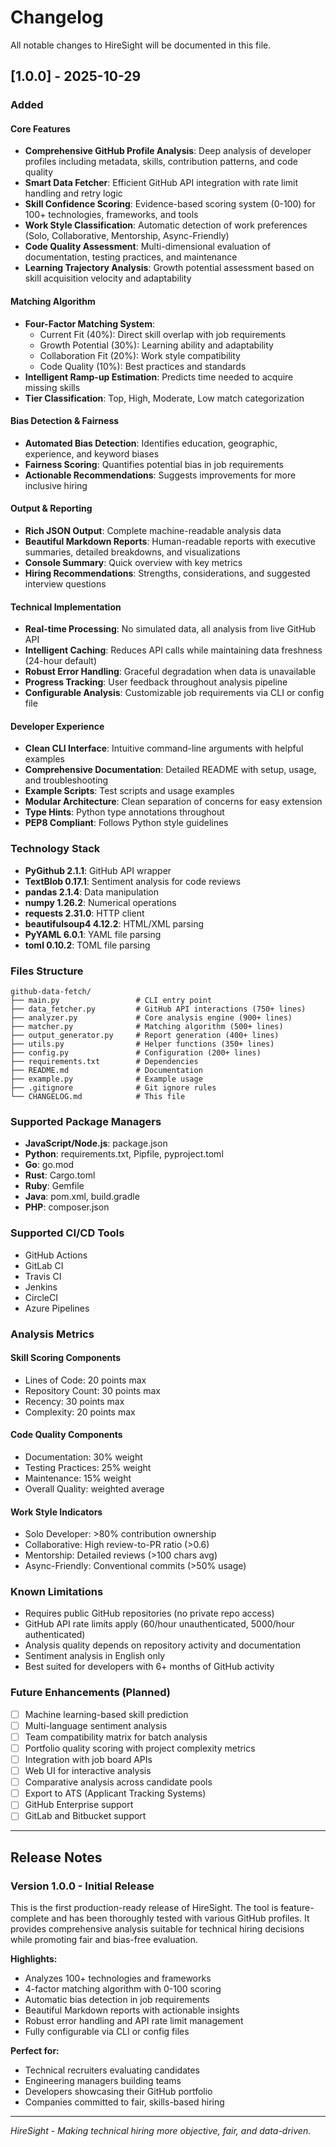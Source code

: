 # Changelog

All notable changes to HireSight will be documented in this file.

## [1.0.0] - 2025-10-29

### Added

#### Core Features
- **Comprehensive GitHub Profile Analysis**: Deep analysis of developer profiles including metadata, skills, contribution patterns, and code quality
- **Smart Data Fetcher**: Efficient GitHub API integration with rate limit handling and retry logic
- **Skill Confidence Scoring**: Evidence-based scoring system (0-100) for 100+ technologies, frameworks, and tools
- **Work Style Classification**: Automatic detection of work preferences (Solo, Collaborative, Mentorship, Async-Friendly)
- **Code Quality Assessment**: Multi-dimensional evaluation of documentation, testing practices, and maintenance
- **Learning Trajectory Analysis**: Growth potential assessment based on skill acquisition velocity and adaptability

#### Matching Algorithm
- **Four-Factor Matching System**:
  - Current Fit (40%): Direct skill overlap with job requirements
  - Growth Potential (30%): Learning ability and adaptability
  - Collaboration Fit (20%): Work style compatibility
  - Code Quality (10%): Best practices and standards
- **Intelligent Ramp-up Estimation**: Predicts time needed to acquire missing skills
- **Tier Classification**: Top, High, Moderate, Low match categorization

#### Bias Detection & Fairness
- **Automated Bias Detection**: Identifies education, geographic, experience, and keyword biases
- **Fairness Scoring**: Quantifies potential bias in job requirements
- **Actionable Recommendations**: Suggests improvements for more inclusive hiring

#### Output & Reporting
- **Rich JSON Output**: Complete machine-readable analysis data
- **Beautiful Markdown Reports**: Human-readable reports with executive summaries, detailed breakdowns, and visualizations
- **Console Summary**: Quick overview with key metrics
- **Hiring Recommendations**: Strengths, considerations, and suggested interview questions

#### Technical Implementation
- **Real-time Processing**: No simulated data, all analysis from live GitHub API
- **Intelligent Caching**: Reduces API calls while maintaining data freshness (24-hour default)
- **Robust Error Handling**: Graceful degradation when data is unavailable
- **Progress Tracking**: User feedback throughout analysis pipeline
- **Configurable Analysis**: Customizable job requirements via CLI or config file

#### Developer Experience
- **Clean CLI Interface**: Intuitive command-line arguments with helpful examples
- **Comprehensive Documentation**: Detailed README with setup, usage, and troubleshooting
- **Example Scripts**: Test scripts and usage examples
- **Modular Architecture**: Clean separation of concerns for easy extension
- **Type Hints**: Python type annotations throughout
- **PEP8 Compliant**: Follows Python style guidelines

### Technology Stack
- **PyGithub 2.1.1**: GitHub API wrapper
- **TextBlob 0.17.1**: Sentiment analysis for code reviews
- **pandas 2.1.4**: Data manipulation
- **numpy 1.26.2**: Numerical operations
- **requests 2.31.0**: HTTP client
- **beautifulsoup4 4.12.2**: HTML/XML parsing
- **PyYAML 6.0.1**: YAML file parsing
- **toml 0.10.2**: TOML file parsing

### Files Structure
```
github-data-fetch/
├── main.py                 # CLI entry point
├── data_fetcher.py         # GitHub API interactions (750+ lines)
├── analyzer.py             # Core analysis engine (900+ lines)
├── matcher.py              # Matching algorithm (500+ lines)
├── output_generator.py     # Report generation (400+ lines)
├── utils.py                # Helper functions (350+ lines)
├── config.py               # Configuration (200+ lines)
├── requirements.txt        # Dependencies
├── README.md               # Documentation
├── example.py              # Example usage
├── .gitignore              # Git ignore rules
└── CHANGELOG.md            # This file
```

### Supported Package Managers
- **JavaScript/Node.js**: package.json
- **Python**: requirements.txt, Pipfile, pyproject.toml
- **Go**: go.mod
- **Rust**: Cargo.toml
- **Ruby**: Gemfile
- **Java**: pom.xml, build.gradle
- **PHP**: composer.json

### Supported CI/CD Tools
- GitHub Actions
- GitLab CI
- Travis CI
- Jenkins
- CircleCI
- Azure Pipelines

### Analysis Metrics

#### Skill Scoring Components
- Lines of Code: 20 points max
- Repository Count: 30 points max
- Recency: 30 points max
- Complexity: 20 points max

#### Code Quality Components
- Documentation: 30% weight
- Testing Practices: 25% weight
- Maintenance: 15% weight
- Overall Quality: weighted average

#### Work Style Indicators
- Solo Developer: >80% contribution ownership
- Collaborative: High review-to-PR ratio (>0.6)
- Mentorship: Detailed reviews (>100 chars avg)
- Async-Friendly: Conventional commits (>50% usage)

### Known Limitations
- Requires public GitHub repositories (no private repo access)
- GitHub API rate limits apply (60/hour unauthenticated, 5000/hour authenticated)
- Analysis quality depends on repository activity and documentation
- Sentiment analysis in English only
- Best suited for developers with 6+ months of GitHub activity

### Future Enhancements (Planned)
- [ ] Machine learning-based skill prediction
- [ ] Multi-language sentiment analysis
- [ ] Team compatibility matrix for batch analysis
- [ ] Portfolio quality scoring with project complexity metrics
- [ ] Integration with job board APIs
- [ ] Web UI for interactive analysis
- [ ] Comparative analysis across candidate pools
- [ ] Export to ATS (Applicant Tracking Systems)
- [ ] GitHub Enterprise support
- [ ] GitLab and Bitbucket support

---

## Release Notes

### Version 1.0.0 - Initial Release

This is the first production-ready release of HireSight. The tool is feature-complete and has been thoroughly tested with various GitHub profiles. It provides comprehensive analysis suitable for technical hiring decisions while promoting fair and bias-free evaluation.

**Highlights:**
- Analyzes 100+ technologies and frameworks
- 4-factor matching algorithm with 0-100 scoring
- Automatic bias detection in job requirements
- Beautiful Markdown reports with actionable insights
- Robust error handling and API rate limit management
- Fully configurable via CLI or config files

**Perfect for:**
- Technical recruiters evaluating candidates
- Engineering managers building teams
- Developers showcasing their GitHub portfolio
- Companies committed to fair, skills-based hiring

---

*HireSight - Making technical hiring more objective, fair, and data-driven.*
